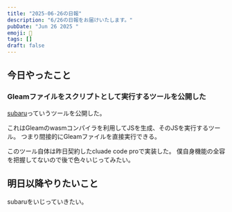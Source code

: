 ```yaml
---
title: "2025-06-26の日報"
description: "6/26の日報をお届けいたします。"
pubDate: "Jun 26 2025 "
emoji: 🦊
tags: []
draft: false
---
```


## 今日やったこと

### Gleamファイルをスクリプトとして実行するツールを公開した

[subaru](https://github.com/Comamoca/subaru)っていうツールを公開した。

これはGleamのwasmコンパイラを利用してJSを生成、そのJSを実行するツール。
つまり間接的にGleamファイルを直接実行できる。

このツール自体は昨日契約したcluade code proで実装した。
僕自身機能の全容を把握してないので後で色々いじってみたい。

## 明日以降やりたいこと

subaruをいじっていきたい。
